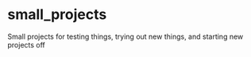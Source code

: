 # small_projects
Small projects for testing things, trying out new things, and starting new projects off
